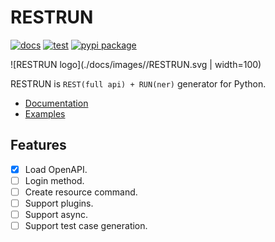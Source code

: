 # RESTRUN

<!-- --8<-- [start:badges] -->

[![docs](https://github.com/yassun7010/restrun/actions/workflows/publish-mkdocs.yml/badge.svg)](https://yassun7010.github.io/restrun/)
[![test](https://github.com/yassun7010/restrun/actions/workflows/test-suite.yml/badge.svg)](https://github.com/yassun7010/restrun/actions)
[![pypi package](https://badge.fury.io/py/restrun.svg)](https://pypi.org/project/restrun)

<!-- --8<-- [end:badges] -->

![RESTRUN logo](./docs/images//RESTRUN.svg | width=100)

RESTRUN is `REST(full api) + RUN(ner)` generator for Python.

- [Documentation](https://yassun7010.github.io/restrun/)
- [Examples](https://github.com/yassun7010/restrun/tree/main/examples)

## Features

- [x] Load OpenAPI.
- [ ] Login method.
- [ ] Create resource command.
- [ ] Support plugins.
- [ ] Support async.
- [ ] Support test case generation.
